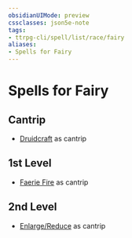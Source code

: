 ```yaml
---
obsidianUIMode: preview
cssclasses: json5e-note
tags:
- ttrpg-cli/spell/list/race/fairy
aliases:
- Spells for Fairy
---
```

# Spells for Fairy

## Cantrip

- [Druidcraft](/3-Mechanics/CLI/Compendium/spells/druidcraft.md "PHB") as cantrip

## 1st Level

- [Faerie Fire](/3-Mechanics/CLI/Compendium/spells/faerie-fire.md "PHB") as cantrip

## 2nd Level

- [Enlarge/Reduce](/3-Mechanics/CLI/Compendium/spells/enlarge-reduce.md "PHB") as cantrip